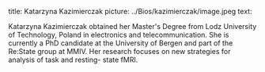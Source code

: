 title: Katarzyna Kazimierczak
picture: ../Bios/kazimierczak/image.jpeg
text: 

Katarzyna Kazimierczak obtained her Master's Degree from Lodz University of
Technology, Poland in electronics and telecommunication. She is currently a
PhD candidate at the University of Bergen and part of the Re:State group at
MMIV. Her research focuses on new strategies for analysis of task and resting-
state fMRI.